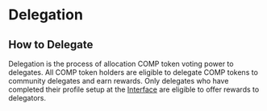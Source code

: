 # Delegation

## How to Delegate

Delegation is the process of allocation COMP token voting power to delegates. All COMP token holders are eligible to delegate COMP tokens to community delegates and earn rewards. Only delegates who have completed their profile setup at the [Interface](https://compensator.io/profile) are eligible to offer rewards to delegators.

<!-- ![Torque](/gitbook/assets/torque-system.png)
<p style={{ textAlign: 'center', opacity: 0.5, marginTop: '-6px' }}>
  <em>V1 displayed. V2 under development.</em>
</p> -->
